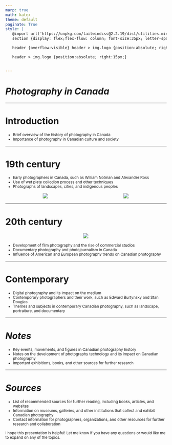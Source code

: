 ```yaml
---
marp: true
math: katex
theme: default
paginate: True
style: |
   @import url('https://unpkg.com/tailwindcss@2.2.19/dist/utilities.min.css');
   section {display: flex;flex-flow: column; font-size:35px; letter-spacing:1.4px;}

   header {overflow:visible} header > img.logo {position:absolute; right:15px;}

   header > img.logo {position:absolute; right:15px;}


---
```

<!-- backgroundColor: white -->
<!-- _class: lead -->

 # _Photography in Canada_

---
<style scoped>p,li {font-size:0.92em}</style>

 # Introduction
- Brief overview of the history of photography in Canada
- Importance of photography in Canadian culture and society


---
<style scoped>p,li {font-size:0.80em}</style>

 # 19th century
- Early photographers in Canada, such as William Notman and Alexander Ross
- Use of wet plate collodion process and other techniques
- Photographs of landscapes, cities, and indigenous peoples
<div style="display: flex; flex: 1 1 auto; flex-flow: row; min-height: 0"><div style="display: flex; flex: 1 1 auto; justify-content: center;min-height:0;min-width:0; margin-bottom:0.1em;;margin-right:0.15em">
<img style='object-fit: contain; max-height:100%; max-width:100%; background-color: rgba(0,0,0,0);' src='https://upload.wikimedia.org/wikipedia/commons/thumb/b/b4/Advertisement_for_daguerreotypes_-_Halsey_and_Sadd_-_9_October_1840.jpg/220px-Advertisement_for_daguerreotypes_-_Halsey_and_Sadd_-_9_October_1840.jpg'/>
</div>
<div style="display: flex; flex: 1 1 auto; justify-content: center;min-height:0;min-width:0; margin-bottom:0.1em;;margin-right:0.15em">
<img style='object-fit: contain; max-height:100%; max-width:100%; background-color: rgba(0,0,0,0);' src='https://upload.wikimedia.org/wikipedia/commons/thumb/a/a4/Letitia%2C_a_Plains_Cree_Half-Breed_-_Humphrey_Lloyd_Hime_-_1858.jpg/220px-Letitia%2C_a_Plains_Cree_Half-Breed_-_Humphrey_Lloyd_Hime_-_1858.jpg'/>
</div>
</div>


---
<style scoped>p,li {font-size:0.84em}</style>

 # 20th century
<div style="display: flex; flex: 1 1 auto; flex-flow: row; min-height: 0"><div style="display: flex; flex: 1 1 auto; justify-content: center;min-height:0;min-width:0; margin-bottom:0.1em;;margin-right:0.15em">
<img style='object-fit: contain; max-height:100%; max-width:100%; background-color: rgba(0,0,0,0);' src='https://upload.wikimedia.org/wikipedia/commons/thumb/7/7a/Children_in_the_Ward.jpg/220px-Children_in_the_Ward.jpg'/>
</div>
</div>

- Development of film photography and the rise of commercial studios
- Documentary photography and photojournalism in Canada
- Influence of American and European photography trends on Canadian photography

---
<style scoped>p,li {font-size:0.88em}</style>

 # Contemporary
- Digital photography and its impact on the medium
- Contemporary photographers and their work, such as Edward Burtynsky and Stan Douglas
- Themes and subjects in contemporary Canadian photography, such as landscape, portraiture, and documentary


---
<style scoped>p,li {font-size:0.88em}</style>

 # _Notes_

- Key events, movements, and figures in Canadian photography history
- Notes on the development of photography technology and its impact on Canadian photography
- Important exhibitions, books, and other sources for further research

---
<style scoped>p,li {font-size:0.84em}</style>

 # _Sources_

- List of recommended sources for further reading, including books, articles, and websites
- Information on museums, galleries, and other institutions that collect and exhibit Canadian photography
- Contact information for photographers, organizations, and other resources for further research and collaboration

I hope this presentation is helpful! Let me know if you have any questions or would like me to expand on any of the topics.